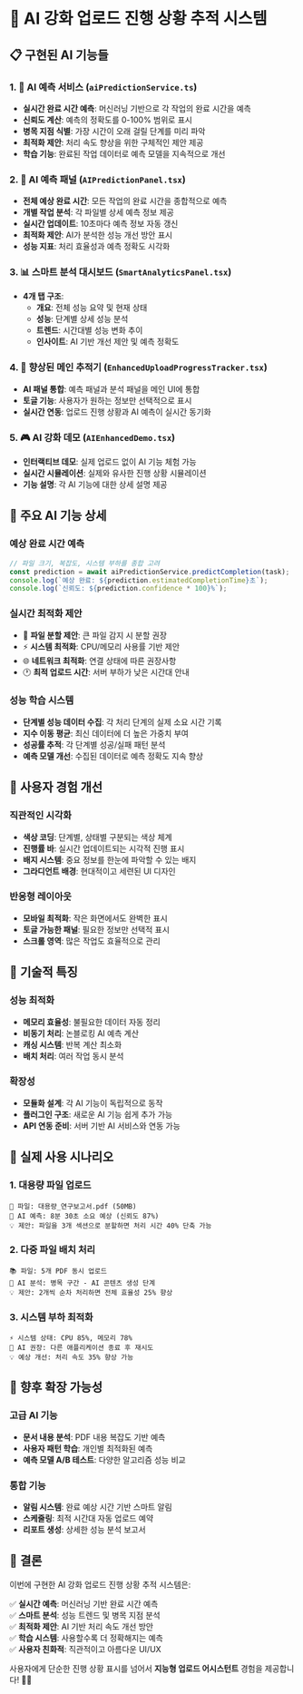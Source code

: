 # 🤖 AI 강화 업로드 진행 상황 추적 시스템

## 📋 구현된 AI 기능들

### 1. 🔮 AI 예측 서비스 (`aiPredictionService.ts`)
- **실시간 완료 시간 예측**: 머신러닝 기반으로 각 작업의 완료 시간을 예측
- **신뢰도 계산**: 예측의 정확도를 0-100% 범위로 표시
- **병목 지점 식별**: 가장 시간이 오래 걸릴 단계를 미리 파악
- **최적화 제안**: 처리 속도 향상을 위한 구체적인 제안 제공
- **학습 기능**: 완료된 작업 데이터로 예측 모델을 지속적으로 개선

### 2. 🧠 AI 예측 패널 (`AIPredictionPanel.tsx`)
- **전체 예상 완료 시간**: 모든 작업의 완료 시간을 종합적으로 예측
- **개별 작업 분석**: 각 파일별 상세 예측 정보 제공
- **실시간 업데이트**: 10초마다 예측 정보 자동 갱신
- **최적화 제안**: AI가 분석한 성능 개선 방안 표시
- **성능 지표**: 처리 효율성과 예측 정확도 시각화

### 3. 📊 스마트 분석 대시보드 (`SmartAnalyticsPanel.tsx`)
- **4개 탭 구조**:
  - **개요**: 전체 성능 요약 및 현재 상태
  - **성능**: 단계별 상세 성능 분석
  - **트렌드**: 시간대별 성능 변화 추이
  - **인사이트**: AI 기반 개선 제안 및 예측 정확도

### 4. 🎯 향상된 메인 추적기 (`EnhancedUploadProgressTracker.tsx`)
- **AI 패널 통합**: 예측 패널과 분석 패널을 메인 UI에 통합
- **토글 기능**: 사용자가 원하는 정보만 선택적으로 표시
- **실시간 연동**: 업로드 진행 상황과 AI 예측이 실시간 동기화

### 5. 🎮 AI 강화 데모 (`AIEnhancedDemo.tsx`)
- **인터랙티브 데모**: 실제 업로드 없이 AI 기능 체험 가능
- **실시간 시뮬레이션**: 실제와 유사한 진행 상황 시뮬레이션
- **기능 설명**: 각 AI 기능에 대한 상세 설명 제공

## 🚀 주요 AI 기능 상세

### 예상 완료 시간 예측
```typescript
// 파일 크기, 복잡도, 시스템 부하를 종합 고려
const prediction = await aiPredictionService.predictCompletion(task);
console.log(`예상 완료: ${prediction.estimatedCompletionTime}초`);
console.log(`신뢰도: ${prediction.confidence * 100}%`);
```

### 실시간 최적화 제안
- 📄 **파일 분할 제안**: 큰 파일 감지 시 분할 권장
- ⚡ **시스템 최적화**: CPU/메모리 사용률 기반 제안
- 🌐 **네트워크 최적화**: 연결 상태에 따른 권장사항
- 🕐 **최적 업로드 시간**: 서버 부하가 낮은 시간대 안내

### 성능 학습 시스템
- **단계별 성능 데이터 수집**: 각 처리 단계의 실제 소요 시간 기록
- **지수 이동 평균**: 최신 데이터에 더 높은 가중치 부여
- **성공률 추적**: 각 단계별 성공/실패 패턴 분석
- **예측 모델 개선**: 수집된 데이터로 예측 정확도 지속 향상

## 🎨 사용자 경험 개선

### 직관적인 시각화
- **색상 코딩**: 단계별, 상태별 구분되는 색상 체계
- **진행률 바**: 실시간 업데이트되는 시각적 진행 표시
- **배지 시스템**: 중요 정보를 한눈에 파악할 수 있는 배지
- **그라디언트 배경**: 현대적이고 세련된 UI 디자인

### 반응형 레이아웃
- **모바일 최적화**: 작은 화면에서도 완벽한 표시
- **토글 가능한 패널**: 필요한 정보만 선택적 표시
- **스크롤 영역**: 많은 작업도 효율적으로 관리

## 🔧 기술적 특징

### 성능 최적화
- **메모리 효율성**: 불필요한 데이터 자동 정리
- **비동기 처리**: 논블로킹 AI 예측 계산
- **캐싱 시스템**: 반복 계산 최소화
- **배치 처리**: 여러 작업 동시 분석

### 확장성
- **모듈화 설계**: 각 AI 기능이 독립적으로 동작
- **플러그인 구조**: 새로운 AI 기능 쉽게 추가 가능
- **API 연동 준비**: 서버 기반 AI 서비스와 연동 가능

## 🎯 실제 사용 시나리오

### 1. 대용량 파일 업로드
```
📄 파일: 대용량_연구보고서.pdf (50MB)
🤖 AI 예측: 8분 30초 소요 예상 (신뢰도 87%)
💡 제안: 파일을 3개 섹션으로 분할하면 처리 시간 40% 단축 가능
```

### 2. 다중 파일 배치 처리
```
📚 파일: 5개 PDF 동시 업로드
🤖 AI 분석: 병목 구간 - AI 콘텐츠 생성 단계
💡 제안: 2개씩 순차 처리하면 전체 효율성 25% 향상
```

### 3. 시스템 부하 최적화
```
⚡ 시스템 상태: CPU 85%, 메모리 78%
🤖 AI 권장: 다른 애플리케이션 종료 후 재시도
💡 예상 개선: 처리 속도 35% 향상 가능
```

## 🌟 향후 확장 가능성

### 고급 AI 기능
- **문서 내용 분석**: PDF 내용 복잡도 기반 예측
- **사용자 패턴 학습**: 개인별 최적화된 예측
- **예측 모델 A/B 테스트**: 다양한 알고리즘 성능 비교

### 통합 기능
- **알림 시스템**: 완료 예상 시간 기반 스마트 알림
- **스케줄링**: 최적 시간대 자동 업로드 예약
- **리포트 생성**: 상세한 성능 분석 보고서

## 🎉 결론

이번에 구현한 AI 강화 업로드 진행 상황 추적 시스템은:

✅ **실시간 예측**: 머신러닝 기반 완료 시간 예측  
✅ **스마트 분석**: 성능 트렌드 및 병목 지점 분석  
✅ **최적화 제안**: AI 기반 처리 속도 개선 방안  
✅ **학습 시스템**: 사용할수록 더 정확해지는 예측  
✅ **사용자 친화적**: 직관적이고 아름다운 UI/UX  

사용자에게 단순한 진행 상황 표시를 넘어서 **지능형 업로드 어시스턴트** 경험을 제공합니다! 🚀✨